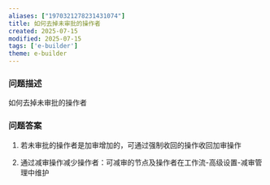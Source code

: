 ```yaml
---
aliases: ["1970321278231431074"]
title: 如何去掉未审批的操作者
created: 2025-07-15
modified: 2025-07-15
tags: ['e-builder']
theme: e-builder
---
```


### 问题描述

如何去掉未审批的操作者

### 问题答案

1. 若未审批的操作者是加审增加的，可通过强制收回的操作收回加审操作

2. 通过减审操作减少操作者：可减审的节点及操作者在工作流-高级设置-减审管理中维护